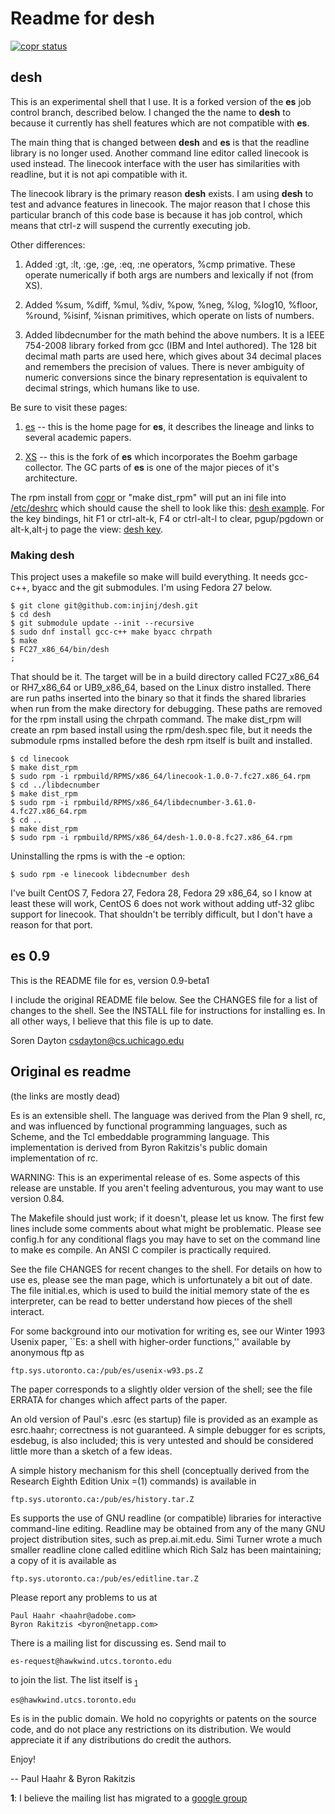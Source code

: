 # Readme for desh

[![copr status](https://copr.fedorainfracloud.org/coprs/injinj/gold/package/desh/status_image/last_build.png)](https://copr.fedorainfracloud.org/coprs/injinj/gold/package/desh/)

## desh

This is an experimental shell that I use.  It is a forked version of the
<b>es</b> job control branch, described below.  I changed the the name to
<b>desh</b> to because it currently has shell features which are not compatible
with <b>es</b>.

The main thing that is changed between <b>desh</b> and <b>es</b> is that the
readline library is no longer used.  Another command line editor called
linecook is used instead.  The linecook interface with the user has
similarities with readline, but it is not api compatible with it.

The linecook library is the primary reason <b>desh</b> exists.  I am using
<b>desh</b> to test and advance features in linecook.  The major reason that I
chose this particular branch of this code base is because it has job control,
which means that ctrl-z will suspend the currently executing job.

Other differences:

1. Added :gt, :lt, :ge, :ge, :eq, :ne operators, %cmp primative. These operate
   numerically if both args are numbers and lexically if not (from XS).

2. Added %sum, %diff, %mul, %div, %pow, %neg, %log, %log10, %floor, %round,
   %isinf, %isnan primitives, which operate on lists of numbers.

3. Added libdecnumber for the math behind the above numbers.  It is a IEEE
   754-2008 library forked from gcc (IBM and Intel authored).  The 128 bit
   decimal math parts are used here, which gives about 34 decimal places and
   remembers the precision of values.  There is never ambiguity of numeric
   conversions since the binary representation is equivalent to decimal
   strings, which humans like to use.

Be sure to visit these pages:

1. [es](https://wryun.github.io/es-shell/) -- this is the home page for
   <b>es</b>, it describes the lineage and links to several academic papers.

2. [XS](https://github.com/TieDyedDevil/XS) -- this is the fork of <b>es</b>
   which incorporates the Boehm garbage collector.  The GC parts of <b>es</b>
   is one of the major pieces of it's architecture.

The rpm install from
[copr](https://copr.fedorainfracloud.org/coprs/injinj/gold/) or "make dist_rpm"
will put an ini file into [/etc/deshrc](script/deshrc) which should cause the
shell to look like this: [desh example](doc/desh_example.png).  For the key
bindings, hit F1 or ctrl-alt-k, F4 or ctrl-alt-l to clear, pgup/pgdown or
alt-k,alt-j to page the view: [desh key](doc/desh_key.png).

### Making desh

This project uses a makefile so make will build everything.  It needs gcc-c++,
byacc and the git submodules.  I'm using Fedora 27 below.

```console
$ git clone git@github.com:injinj/desh.git
$ cd desh
$ git submodule update --init --recursive
$ sudo dnf install gcc-c++ make byacc chrpath
$ make
$ FC27_x86_64/bin/desh
;
```

That should be it.  The target will be in a build directory called FC27_x86_64
or RH7_x86_64 or UB9_x86_64, based on the Linux distro installed.  There are
run paths inserted into the binary so that it finds the shared libraries when
run from the make directory for debugging.  These paths are removed for the rpm
install using the chrpath command.  The make dist_rpm will create an rpm based
install using the rpm/desh.spec file, but it needs the submodule rpms installed
before the desh rpm itself is built and installed.

```console
$ cd linecook
$ make dist_rpm
$ sudo rpm -i rpmbuild/RPMS/x86_64/linecook-1.0.0-7.fc27.x86_64.rpm
$ cd ../libdecnumber
$ make dist_rpm
$ sudo rpm -i rpmbuild/RPMS/x86_64/libdecnumber-3.61.0-4.fc27.x86_64.rpm
$ cd ..
$ make dist_rpm
$ sudo rpm -i rpmbuild/RPMS/x86_64/desh-1.0.0-8.fc27.x86_64.rpm
```

Uninstalling the rpms is with the -e option:

```console
$ sudo rpm -e linecook libdecnumber desh
```

I've built CentOS 7, Fedora 27, Fedora 28, Fedora 29 x86_64, so I know at least
these will work,  CentOS 6 does not work without adding utf-32 glibc support for
linecook.  That shouldn't be terribly difficult, but I don't have a reason for
that port.

## es 0.9

This is the README file for es, version 0.9-beta1

I include the original README file below.  See the CHANGES file for 
a list of changes to the shell.  See the INSTALL file for instructions 
for installing es.  In all other ways, I believe that this file is up
to date.

Soren Dayton
csdayton@cs.uchicago.edu

## Original es readme

(the links are mostly dead)

Es is an extensible shell.  The language was derived from the Plan 9
shell, rc, and was influenced by functional programming languages,
such as Scheme, and the Tcl embeddable programming language.  This
implementation is derived from Byron Rakitzis's public domain
implementation of rc.

WARNING: This is an experimental release of es.  Some aspects of this
	 release are unstable.  If you aren't feeling adventurous, you
	 may want to use version 0.84.

The Makefile should just work; if it doesn't, please let us know.  The
first few lines include some comments about what might be problematic.
Please see config.h for any conditional flags you may have to set on
the command line to make es compile.  An ANSI C compiler is
practically required.

See the file CHANGES for recent changes to the shell.  For details on
how to use es, please see the man page, which is unfortunately a bit
out of date.  The file initial.es, which is used to build the initial
memory state of the es interpreter, can be read to better understand
how pieces of the shell interact.

For some background into our motivation for writing es, see our Winter
1993 Usenix paper, ``Es: a shell with higher-order functions,''
available by anonymous ftp as

	ftp.sys.utoronto.ca:/pub/es/usenix-w93.ps.Z

The paper corresponds to a slightly older version of the shell;  see
the file ERRATA for changes which affect parts of the paper.

An old version of Paul's .esrc (es startup) file is provided as an
example as esrc.haahr; correctness is not guaranteed.  A simple
debugger for es scripts, esdebug, is also included; this is very
untested and should be considered little more than a sketch of a few
ideas.

A simple history mechanism for this shell (conceptually derived from
the Research Eighth Edition Unix =(1) commands) is available in

	ftp.sys.utoronto.ca:/pub/es/history.tar.Z

Es supports the use of GNU readline (or compatible) libraries for
interactive command-line editing.  Readline may be obtained from any
of the many GNU project distribution sites, such as prep.ai.mit.edu.
Simi Turner wrote a much smaller readline clone called editline which
Rich Salz has been maintaining; a copy of it is available as

	ftp.sys.utoronto.ca:/pub/es/editline.tar.Z

Please report any problems to us at

	Paul Haahr <haahr@adobe.com>
	Byron Rakitzis <byron@netapp.com>

There is a mailing list for discussing es.  Send mail to

	es-request@hawkwind.utcs.toronto.edu

to join the list.  The list itself is <sub id="ml">[1](#ml)</sup>

	es@hawkwind.utcs.toronto.edu

Es is in the public domain.  We hold no copyrights or patents on
the source code, and do not place any restrictions on its distribution.
We would appreciate it if any distributions do credit the authors.

Enjoy!

-- Paul Haahr & Byron Rakitzis

<b id="ml">1</b>: I believe the mailing list has migrated to a [google
  group](https://groups.google.com/forum/#!forum/es-shell)
